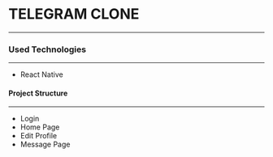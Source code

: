 # TELEGRAM CLONE
---
### Used Technologies
---
- React Native


#### Project Structure
---
- Login
- Home Page
- Edit Profile
- Message Page



